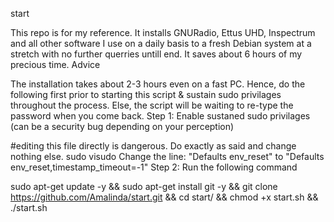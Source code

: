 start

This repo is for my reference. It installs GNURadio, Ettus UHD, Inspectrum and all other software I use on a daily basis to a fresh Debian system at a stretch with no further querries untill end. It saves about 6 hours of my precious time.
Advice

The installation takes about 2-3 hours even on a fast PC. Hence, do the following first prior to starting this script & sustain sudo privilages throughout the process. Else, the script will be waiting to re-type the password when you come back.
Step 1: Enable sustaned sudo privilages (can be a security bug depending on your perception)

#editing this file directly is dangerous. Do exactly as said and change nothing else. sudo visudo
Change the line: "Defaults env_reset" to "Defaults env_reset,timestamp_timeout=-1"
Step 2: Run the following command

sudo apt-get update -y && sudo apt-get install git -y && git clone https://github.com/Amalinda/start.git && cd start/ && chmod +x start.sh && ./start.sh

